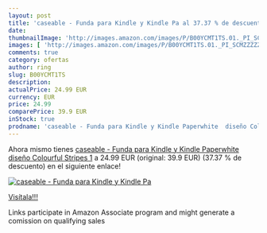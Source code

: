 ```yaml
---
layout: post
title: 'caseable - Funda para Kindle y Kindle Pa al 37.37 % de descuento'
date: 
thumbnailImage: 'http://images.amazon.com/images/P/B00YCMT1TS.01._PI_SCMZZZZZZZ_._SL200_.jpg'
images: [ 'http://images.amazon.com/images/P/B00YCMT1TS.01._PI_SCMZZZZZZZ_._SL200_.jpg' ]
comments: true
category: ofertas
author: ring
slug: B00YCMT1TS
description:
actualPrice: 24.99 EUR
currency: EUR
price: 24.99
comparePrice: 39.9 EUR
inStock: true
prodname: 'caseable - Funda para Kindle y Kindle Paperwhite  diseño Colourful Stripes 1'
---
```


Ahora mismo tienes [caseable - Funda para Kindle y Kindle Paperwhite  diseño Colourful Stripes 1](https://www.amazon.es/dp/B00YCMT1TS/?tag=tolees-21) a 24.99 EUR (original: 39.9 EUR) (37.37 %  de descuento) en el siguiente enlace!

[![caseable - Funda para Kindle y Kindle Pa](http://images.amazon.com/images/P/B00YCMT1TS.01._PI_SCMZZZZZZZ_._SL200_.jpg)](https://www.amazon.es/dp/B00YCMT1TS/?tag=tolees-21)

[Visítala!!!](https://www.amazon.es/dp/B00YCMT1TS/?tag=tolees-21)

Links participate in Amazon Associate program and might generate a comission on qualifying sales
